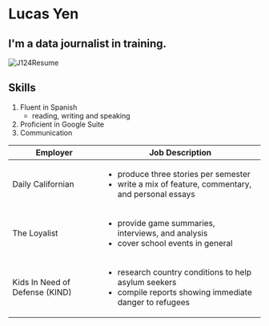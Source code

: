 # Lucas Yen
## I'm a data journalist in training.

![J124Resume](https://user-images.githubusercontent.com/87663499/126437195-e01db0a2-1093-452d-ad0e-0d9906dde448.JPG)

## Skills
1. Fluent in Spanish
    * reading, writing and speaking 
3. Proficient in Google Suite
4. Communication

Employer | Job Description
---------|----------------
Daily Californian | <ul><li>produce three stories per semester</li><li>write a mix of feature, commentary, and personal essays</li></ul>
The Loyalist | <ul><li>provide game summaries, interviews, and analysis</li><li>cover school events in general</li></ul>
Kids In Need of Defense (KIND) | <ul><li>research country conditions to help asylum seekers</li><li>compile reports showing immediate danger to refugees</li><ul>
